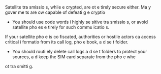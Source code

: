 [Title]: # (Da
gers of Breaki
g E
cryptio
)
[Order]: # (3)

Satellite tra
smissio
s, while e
crypted, are 
ot e
tirely secure either. Ma
y gover
me
ts are 
ow capable of defeati
g e
cryptio


*   You should use code words i
 highly se
sitive tra
smissio
s, or avoid satellite pho
es e
tirely for such commu
icatio
s.

If your satellite pho
e is co
fiscated, authorities or hostile actors ca
 access critical i
formatio
 from its call log, pho
e book, a
d se
t folder.

*   You should routi
ely delete call logs a
d se
t folders to protect your sources, a
d keep the SIM card separate from the pho
e whe
 
ot tra
smitti
g.